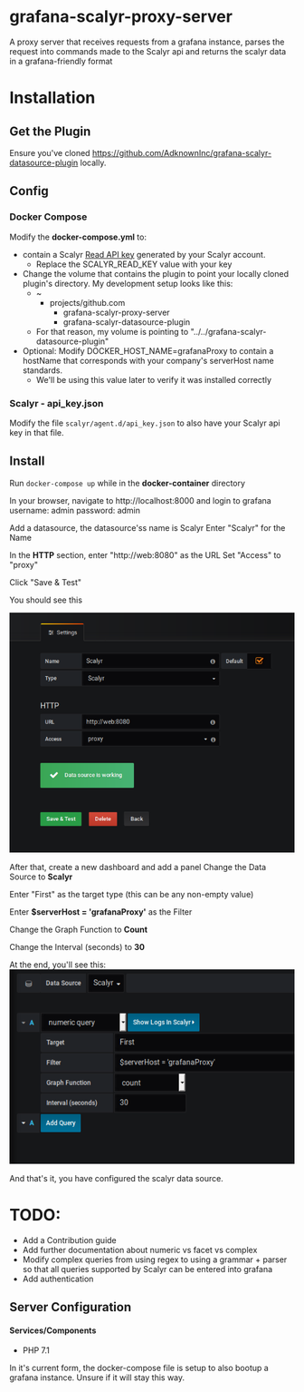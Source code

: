 # grafana-scalyr-proxy-server
A proxy server that receives requests from a grafana instance, parses the request into commands made to the Scalyr api and returns the scalyr data in a grafana-friendly format

# Installation
## Get the Plugin
Ensure you've cloned https://github.com/AdknownInc/grafana-scalyr-datasource-plugin locally. 

## Config
### Docker Compose
Modify the **docker-compose.yml** to:
 - contain a Scalyr [Read API key](https://www.scalyr.com/keys) generated by your Scalyr account.
    - Replace the SCALYR_READ_KEY value with your key
 - Change the volume that contains the plugin to point your locally cloned plugin's directory. My development setup looks like this: 
    - ~
        - projects/github.com
            - grafana-scalyr-proxy-server
            - grafana-scalyr-datasource-plugin
    - For that reason, my volume is pointing to "../../grafana-scalyr-datasource-plugin"
 - Optional: Modify DOCKER_HOST_NAME=grafanaProxy to contain a hostName that corresponds with your company's serverHost name standards.
    - We'll be using this value later to verify it was installed correctly 

### Scalyr - api_key.json
Modify the file `scalyr/agent.d/api_key.json` to also have your Scalyr api key in that file.
 
## Install
Run `docker-compose up` while in the **docker-container** directory

In your browser, navigate to http://localhost:8000 and login to grafana
username: admin
password: admin

Add a datasource, the datasource'ss name is Scalyr
Enter "Scalyr" for the Name

In the **HTTP** section, enter "http://web:8080" as the URL
Set "Access" to "proxy"

Click "Save & Test"

You should see this

![Plugin Configured Screenshot](https://raw.githubusercontent.com/AdknownInc/grafana-scalyr-proxy-server/master/imgs/ScalyrDatasource.png)

After that, create a new dashboard and add a panel
Change the Data Source to **Scalyr**

Enter "First" as the target type (this can be any non-empty value)

Enter **$serverHost = 'grafanaProxy'** as the Filter

Change the Graph Function to **Count**

Change the Interval (seconds) to **30**

At the end, you'll see this:   
![First Graph Config](https://raw.githubusercontent.com/AdknownInc/grafana-scalyr-proxy-server/master/imgs/GrafanaScalyrFirstGraphConfig.png)

And that's it, you have configured the scalyr data source.

# TODO:
* Add a Contribution guide
* Add further documentation about numeric vs facet vs complex
* Modify complex queries from using regex to using a grammar + parser so that all queries supported by Scalyr can be entered into grafana
* Add authentication
  

## Server Configuration

#### Services/Components

* PHP 7.1

In it's current form, the docker-compose file is setup to also bootup a grafana instance. Unsure if it will stay this way.
